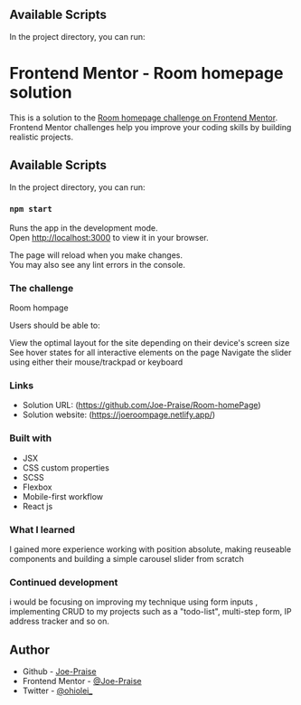 ## Available Scripts

In the project directory, you can run:

# Frontend Mentor - Room homepage solution

This is a solution to the [Room homepage challenge on Frontend Mentor](https://www.frontendmentor.io/challenges/room-homepage-BtdBY_ENq). Frontend Mentor challenges help you improve your coding skills by building realistic projects. 

## Available Scripts

In the project directory, you can run:

### `npm start`

Runs the app in the development mode.\
Open [http://localhost:3000](http://localhost:3000) to view it in your browser.

The page will reload when you make changes.\
You may also see any lint errors in the console.

### The challenge
Room hompage

Users should be able to:

View the optimal layout for the site depending on their device's screen size
See hover states for all interactive elements on the page
Navigate the slider using either their mouse/trackpad or keyboard

### Links

- Solution URL: (https://github.com/Joe-Praise/Room-homePage)
- Solution website: (https://joeroompage.netlify.app/)

### Built with

- JSX
- CSS custom properties
- SCSS
- Flexbox
- Mobile-first workflow
- React js

### What I learned
I gained more experience working with position absolute, making reuseable components and building a simple carousel slider from scratch

### Continued development

i would be focusing on improving my technique using form inputs , implementing CRUD to my projects such as a "todo-list", multi-step form, IP address tracker and so on.

## Author

- Github - [Joe-Praise](https://github.com/Joe-Praise)
- Frontend Mentor - [@Joe-Praise](https://www.frontendmentor.io/profile/Joe-Praise)
- Twitter - [@ohiolei_](https://twitter.com/ohiolei_)
